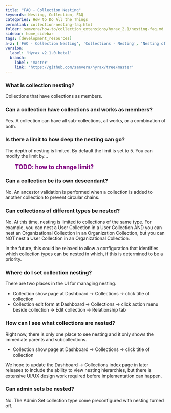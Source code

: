 ```yaml
---
title: "FAQ - Collection Nesting"
keywords: Nesting, Collection, FAQ
categories: How to Do All the Things
permalink: collection-nesting-faq.html
folder: samvera/how-to/collection_extensions/hyrax_2.1/nesting-faq.md
sidebar: home_sidebar
tags: [development_resources]
a-z: ['FAQ - Collection Nesting', 'Collections - Nesting', 'Nesting of Collections']
version:
  label: 'Hyrax v2.1.0.beta1'
  branch:
    label: 'master'
    link: 'https://github.com/samvera/hyrax/tree/master'
---
```


### What is collection nesting?

Collections that have collections as members.

### Can a collection have collections and works as members?

Yes.  A collection can have all sub-collections, all works, or a combination of both.

### Is there a limit to how deep the nesting can go?

The depth of nesting is limited. By default the limit is set to 5.  You can modify the limit by...  

<b style='padding-left: 30px; color: purple; font-size: 1.3em;'>TODO: how to change limit?</b>

### Can a collection be its own descendant?

No. An ancestor validation is performed when a collection is added to another collection to prevent circular chains.

### Can collections of different types be nested?

No.  At this time, nesting is limited to collections of the same type.  For example, you can nest a User Collection in a User Collection AND you can nest an Organizational Collection in an Organization Collection, but you can NOT nest a User Collection in an Organizational Collection.

In the future, this could be relaxed to allow a configuration that identifies which collection types can be nested in which, if this is determined to be a priority.

### Where do I set collection nesting?

There are two places in the UI for managing nesting.

* Collection show page at Dashboard -> Collections -> click title of collection
* Collection edit form at Dashboard -> Collections -> click action menu beside collection -> Edit collection -> Relationship tab

### How can I see what collections are nested?

Right now, there is only one place to see nesting and it only shows the immediate parents and subcollections.

* Collection show page at Dashboard -> Collections -> click title of collection

We hope to update the Dashboard -> Collections index page in later releases to include the ability to view nesting hierarchies, but there is extensive UI/UX design work required before implementation can happen. 

### Can admin sets be nested?

No.  The Admin Set collection type come preconfigured with nesting turned off.
